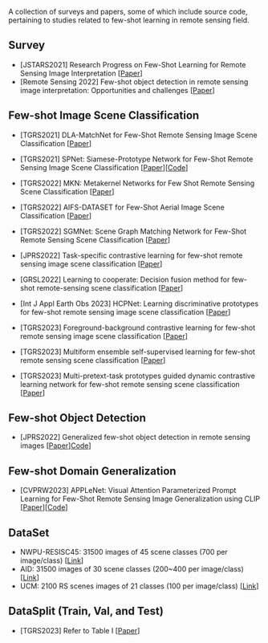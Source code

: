 A collection of surveys and papers, some of which include source code, pertaining to studies related to few-shot learning in remote sensing field.

## Survey

- [JSTARS2021] Research Progress on Few-Shot Learning for Remote Sensing Image Interpretation [[Paper](https://ieeexplore-ieee-org-s.vpn.buaa.edu.cn:8118/document/9328476)]
- [Remote Sensing 2022] Few-shot object detection in remote sensing image interpretation: Opportunities and challenges [[Paper](https://www.mdpi.com/2072-4292/14/18/4435/htm)]

## Few-shot Image Scene Classification

- [TGRS2021] DLA-MatchNet for Few-Shot Remote Sensing Image Scene Classification [[Paper](https://ieeexplore-ieee-org-s.vpn.buaa.edu.cn:8118/document/9250633)]
- [TGRS2021] SPNet: Siamese-Prototype Network for Few-Shot Remote Sensing Image Scene Classification [[Paper](https://ieeexplore.ieee.org/document/9501951)][[Code](https://github.com/zoraup/SPNet)] 
- [TGRS2022] MKN: Metakernel Networks for Few Shot Remote Sensing Scene Classification [[Paper](https://ieeexplore.ieee.org/abstract/document/9718271)]
- [TGRS2022] AIFS-DATASET for Few-Shot Aerial Image Scene Classification [[Paper](https://ieeexplore.ieee.org/abstract/document/9706143)]

- [TGRS2022] SGMNet: Scene Graph Matching Network for Few-Shot Remote Sensing Scene Classification [[Paper](https://arxiv.org/pdf/2110.04494.pdf)]
- [JPRS2022] Task-specific contrastive learning for few-shot remote sensing image scene classification [[Paper](https://www.sciencedirect.com/science/article/abs/pii/S0924271622001812)]
- [GRSL2022] Learning to cooperate: Decision fusion method for few-shot remote-sensing scene classification [[Paper](https://ieeexplore.ieee.org/abstract/document/9729799)]
- [Int J Appl Earth Obs 2023] HCPNet: Learning discriminative prototypes for few-shot remote sensing image scene classification [[Paper](https://www.sciencedirect.com/science/article/pii/S1569843223002716)]
- [TGRS2023] Foreground-background contrastive learning for few-shot remote sensing image scene classification [[Paper](https://ieeexplore.ieee.org/abstract/document/10168183)]
- [TGRS2023] Multiform ensemble self-supervised learning for few-shot remote sensing scene classification [[Paper](https://ieeexplore.ieee.org/abstract/document/10006829)]
- [TGRS2023] Multi-pretext-task prototypes guided dynamic contrastive learning network for few-shot remote sensing scene classification [[Paper](https://ieeexplore.ieee.org/abstract/document/10168957)]

## Few-shot Object Detection

- [JPRS2022] Generalized few-shot object detection in remote sensing images [[Paper](https://www.sciencedirect.com/science/article/abs/pii/S0924271622003197)][Code](https://github.com/RSer-XDU/G-FSDet)]

## Few-shot Domain Generalization

- [CVPRW2023] APPLeNet: Visual Attention Parameterized Prompt Learning for Few-Shot Remote Sensing Image Generalization using CLIP [[Paper](https://openaccess.thecvf.com/content/CVPR2023W/EarthVision/papers/Jha_APPLeNet_Visual_Attention_Parameterized_Prompt_Learning_for_Few-Shot_Remote_Sensing_CVPRW_2023_paper.pdf)][[Code](https://github.com/mainaksingha01/APPLeNet)]


## DataSet
- NWPU-RESISC45: 31500 images of 45 scene classes (700 per image/class) [[Link](https://gcheng-nwpu.github.io/#Datasets)]
- AID: 31500 images of 30 scene classes (200~400 per image/class) [[Link](https://captain-whu.github.io/AID)]
- UCM: 2100 RS scenes images of 21 classes (100 per image/class) [[Link](https://figshare.com/articles/dataset/UCM_image_dataset/6085976)]

## DataSplit (Train, Val, and Test)
- [TGRS2023] Refer to Table I [[Paper](https://ieeexplore.ieee.org/abstract/document/10168957)]
